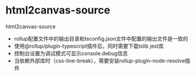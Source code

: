 # html2canvas-source
html2canvas-source

- rollup配置文件中的输出目录和tsconfig.json文件中配置的输出文件是一致的
- 使用@rollup/plugin-typescript插件后，同时需要下载tslib jest库
- 控制台设置为调试模式可显示console.debug信息
- 当依赖外部库时（css-line-break），需要安装rollup-plugin-node-resolve插件
